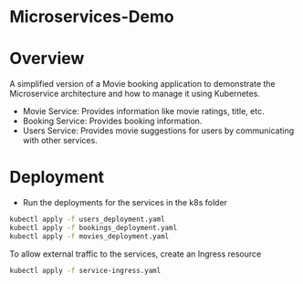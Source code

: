 # Microservices-Demo

# Overview
A simplified version of a Movie booking application to demonstrate the Microservice architecture and how to manage it using Kubernetes.


- Movie Service: Provides information like movie ratings, title, etc.
- Booking Service: Provides booking information.
- Users Service: Provides movie suggestions for users by communicating with other services.

# Deployment

- Run the deployments for the services in the k8s folder

```bash
kubectl apply -f users_deployment.yaml
kubectl apply -f bookings_deployment.yaml
kubectl apply -f movies_deployment.yaml
```

To allow external traffic to the services, create an Ingress resource
```bash
kubectl apply -f service-ingress.yaml
```
